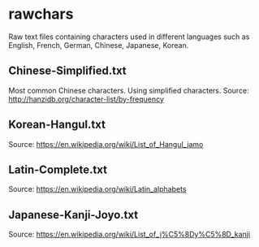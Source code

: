 # rawchars
Raw text files containing characters used in different languages such as English, French, German, Chinese, Japanese, Korean.

## Chinese-Simplified.txt
Most common Chinese characters. Using simplified characters. Source: http://hanzidb.org/character-list/by-frequency

## Korean-Hangul.txt
Source: https://en.wikipedia.org/wiki/List_of_Hangul_jamo

## Latin-Complete.txt
Source: https://en.wikipedia.org/wiki/Latin_alphabets

## Japanese-Kanji-Joyo.txt
Source: https://en.wikipedia.org/wiki/List_of_j%C5%8Dy%C5%8D_kanji
